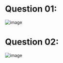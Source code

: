 # Question 01:
![image](https://github.com/user-attachments/assets/6c416495-0847-46a9-9cba-a24b2a0fb2f8)

# Question 02:
![image](https://github.com/user-attachments/assets/d24c1cc7-16ca-475c-a5f7-78c8aeabd873)

